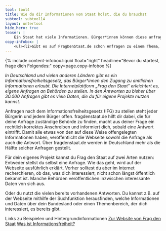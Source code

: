 ```yaml
---
tool: tool4
title: Wie du dir Informationen vom Staat holst, die du brauchst
subtool: subtool14
layout: untertool
hide_hero: true
teaser: |
    Ein Staat hat viele Informationen. Bürger*innen können diese anfragen. Probier es doch einfach mal aus oder nutze die Möglichkeit bei deiner Kampagne.
copy-infobox: |
    <ul><li>Gibt es auf FragDenStaat.de schon Anfragen zu einem Thema, das mich interessiert?</li><li>Welche Informationen könnten mir für meine Projekte weiterhelfen und bei wem frage ich sie am besten an?</li></ul>
---
```

{% include content-infobox.liquid float="right" headline="Bevor du startest, frage dich Folgendes:" copy=page.copy-infobox %}

*In Deutschland und vielen anderen Ländern gibt es ein Informationsfreiheitsgesetz, das Bürger\*innen den Zugang zu amtlichen Informationen erlaubt. Die Internetplattform „Frag den Staat“ erleichtert es, eigene Anfragen an Behörden zu stellen. In den Antworten zu bisher über 30.000 Anfragen gibt es viele Daten, die du für eigene Projekte nutzen kannst.*

Anfragen nach dem Informationsfreiheitsgesetz (IFG) zu stellen steht jeder Bürgerin und jedem Bürger offen. fragdenstaat.de hilft dir dabei, die für deine Anfrage zuständige Behörde zu finden, macht aus deiner Frage ein rechtlich korrektes Anschreiben und informiert dich, sobald eine Antwort eintrifft. Damit alle etwas von den auf diese Weise offengelegten
 Informationen haben, veröffentlicht die Webseite sowohl die Anfrage als auch die Antwort. Über fragdenstaat.de werden in Deutschland mehr als die Hälfte solcher Anfragen gestellt.

Für dein eigenes Projekt kannst du Frag den Staat auf zwei Arten nutzen: Entweder stellst du selbst eine Anfrage. Wie das geht, wird auf der Webseite ausführlich erklärt. Vorher solltest du aber im Internet recherchieren, ob das, was dich interessiert, nicht schon längst öffentlich bekannt ist. Manche Behörden veröffentlichen inzwischen interessante Daten von sich aus.

Oder du nutzt die vielen bereits vorhandenen Antworten. Du kannst z.B. auf der Webseite mithilfe der Suchfunktion herausfinden, welche Informationen und Daten über dein Bundesland oder einen Themenbereich, der dich interessiert, es bereits gibt.

<p class="link-list">
    <span class="link-list-headline">Links zu Beispielen und Hintergrundinformationen</span>
    <a class="external-link" href="https://fragdenstaat.de/" target="_blank">Zur Website von Frag den Staat</a>
    <a class="external-link" href="http://www.bpb.de/shop/lernen/themenblaetter/260899/informationsfreiheit" target="_blank">Was ist Informationsfreiheit?</a>
</p>